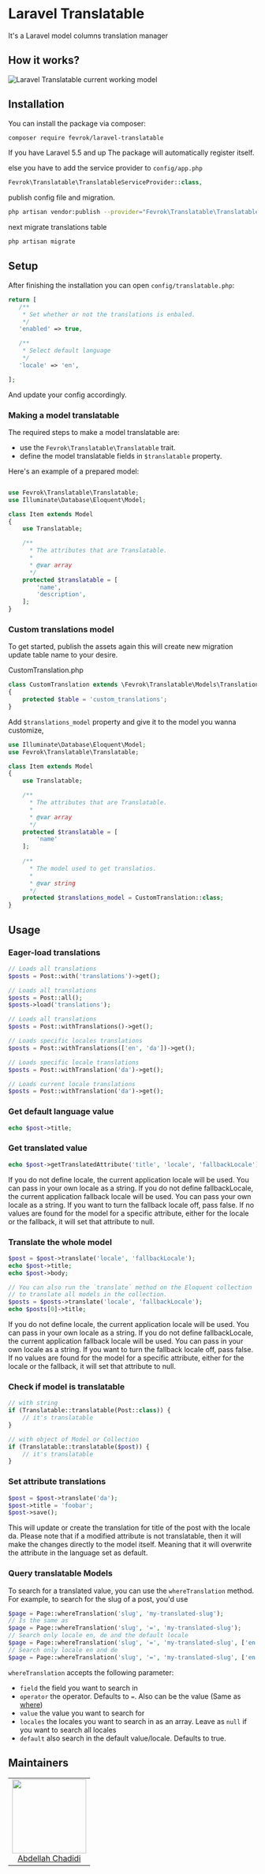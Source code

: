 # Laravel Translatable

It's a Laravel model columns translation manager

## How it works?

![Laravel Translatable current working model](/images/current_working_model.png)

## Installation

You can install the package via composer:

```bash
composer require fevrok/laravel-translatable
```

If you have Laravel 5.5 and up The package will automatically register itself.

else you have to add the service provider to `config/app.php`

```php
Fevrok\Translatable\TranslatableServiceProvider::class,
```

publish config file and migration.

```bash
php artisan vendor:publish --provider="Fevrok\Translatable\TranslatableServiceProvider"
```

next migrate translations table

```bash
php artisan migrate
```

## Setup

After finishing the installation you can open `config/translatable.php`:

```php
return [
   /**
    * Set whether or not the translations is enbaled.
    */
   'enabled' => true,

   /**
    * Select default language
    */
   'locale' => 'en',

];
```
And update your config accordingly.

### Making a model translatable

The required steps to make a model translatable are:

- use the `Fevrok\Translatable\Translatable` trait.
- define the model translatable fields in `$translatable` property.

Here's an example of a prepared model:

```php

use Fevrok\Translatable\Translatable;
use Illuminate\Database\Eloquent\Model;

class Item extends Model
{
    use Translatable;

    /**
      * The attributes that are Translatable.
      *
      * @var array
      */
    protected $translatable = [
        'name',
        'description',
    ];
}
```

### Custom translations model

To get started, publish the assets again this will create new migration update table name to your desire.


CustomTranslation.php
```php
class CustomTranslation extends \Fevrok\Translatable\Models\Translation
{
    protected $table = 'custom_translations';
}
```

Add `$translations_model` property and  give it to the model you wanna customize,

```php
use Illuminate\Database\Eloquent\Model;
use Fevrok\Translatable\Translatable;

class Item extends Model
{
    use Translatable;

    /**
      * The attributes that are Translatable.
      *
      * @var array
      */
    protected $translatable = [
        'name'
    ];
	
    /**
      * The model used to get translatios.
      *
      * @var string
      */
    protected $translations_model = CustomTranslation::class;
}
```

## Usage

### Eager-load translations

```php
// Loads all translations
$posts = Post::with('translations')->get();

// Loads all translations
$posts = Post::all();
$posts->load('translations');

// Loads all translations
$posts = Post::withTranslations()->get();

// Loads specific locales translations
$posts = Post::withTranslations(['en', 'da'])->get();

// Loads specific locale translations
$posts = Post::withTranslation('da')->get();

// Loads current locale translations
$posts = Post::withTranslation('da')->get();
```

### Get default language value

```php
echo $post->title;
```

### Get translated value

```php
echo $post->getTranslatedAttribute('title', 'locale', 'fallbackLocale');
```

If you do not define locale, the current application locale will be used. You can pass in your own locale as a string. If you do not define fallbackLocale, the current application fallback locale will be used. You can pass your own locale as a string. If you want to turn the fallback locale off, pass false. If no values are found for the model for a specific attribute, either for the locale or the fallback, it will set that attribute to null.

### Translate the whole model

```php
$post = $post->translate('locale', 'fallbackLocale');
echo $post->title;
echo $post->body;

// You can also run the `translate` method on the Eloquent collection
// to translate all models in the collection.
$posts = $posts->translate('locale', 'fallbackLocale');
echo $posts[0]->title;
```

If you do not define locale, the current application locale will be used. You can pass in your own locale as a string. If you do not define fallbackLocale, the current application fallback locale will be used. You can pass in your own locale as a string. If you want to turn the fallback locale off, pass false. If no values are found for the model for a specific attribute, either for the locale or the fallback, it will set that attribute to null.

### Check if model is translatable

```php
// with string
if (Translatable::translatable(Post::class)) {
    // it's translatable
}

// with object of Model or Collection
if (Translatable::translatable($post)) {
    // it's translatable
}
```

### Set attribute translations

```php
$post = $post->translate('da');
$post->title = 'foobar';
$post->save();
```

This will update or create the translation for title of the post with the locale da. Please note that if a modified attribute is not translatable, then it will make the changes directly to the model itself. Meaning that it will overwrite the attribute in the language set as default.

### Query translatable Models

To search for a translated value, you can use the `whereTranslation` method.  
For example, to search for the slug of a post, you'd use

```php
$page = Page::whereTranslation('slug', 'my-translated-slug');
// Is the same as
$page = Page::whereTranslation('slug', '=', 'my-translated-slug');
// Search only locale en, de and the default locale
$page = Page::whereTranslation('slug', '=', 'my-translated-slug', ['en', 'de']);
// Search only locale en and de
$page = Page::whereTranslation('slug', '=', 'my-translated-slug', ['en', 'de'], false);
```

`whereTranslation` accepts the following parameter:

* `field` the field you want to search in
* `operator` the operator. Defaults to `=`. Also can be the value \(Same as [where](https://laravel.com/docs/queries#where-clauses)\)
* `value` the value you want to search for
* `locales` the locales you want to search in as an array. Leave as `null` if you want to search all locales
* `default` also search in the default value/locale. Defaults to true.

## Maintainers

<table>
  <tbody>
    <tr>
      <td align="center">
        <a href="https://github.com/chadidi">
          <img width="150" height="150" src="https://github.com/chadidi.png?v=3&s=150">
          </br>
          Abdellah Chadidi
        </a>
      </td>
    </tr>
  <tbody>
</table>
